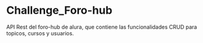 # Challenge_Foro-hub
API Rest del foro-hub de alura, que contiene las funcionalidades CRUD para topicos, cursos y usuarios.
